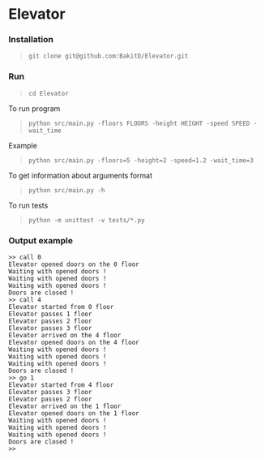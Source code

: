 # Elevator


### Installation

> `git clone git@github.com:BakitD/Elevator.git`

### Run

> `cd Elevator`


To run program

> `python src/main.py -floors FLOORS -height HEIGHT -speed SPEED -wait_time`

Example

> `python src/main.py -floors=5 -height=2 -speed=1.2 -wait_time=3`

To get information about arguments format

> `python src/main.py -h`


To run tests

> `python -m unittest -v tests/*.py`


### Output example

```
>> call 0
Elevator opened doors on the 0 floor
Waiting with opened doors !
Waiting with opened doors !
Waiting with opened doors !
Doors are closed !
>> call 4
Elevator started from 0 floor
Elevator passes 1 floor
Elevator passes 2 floor
Elevator passes 3 floor
Elevator arrived on the 4 floor
Elevator opened doors on the 4 floor
Waiting with opened doors !
Waiting with opened doors !
Waiting with opened doors !
Doors are closed !
>> go 1
Elevator started from 4 floor
Elevator passes 3 floor
Elevator passes 2 floor
Elevator arrived on the 1 floor
Elevator opened doors on the 1 floor
Waiting with opened doors !
Waiting with opened doors !
Waiting with opened doors !
Doors are closed !
>> 
```